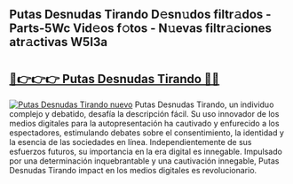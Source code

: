 ## Putas Desnudas Tirando D𝚎sn𝚞dos filtr𝚊dos - Parts-5Wc Vid𝚎os f𝚘tos - N𝚞evas filtr𝚊ciones atr𝚊ctivas W5I3a

# <h2><a href="http://mb7cj5g.tromn.icu/?c=Putas+Desnudas+Tirando">🔗👉👉👉 Putas Desnudas Tirando 🔗🔗</a></h2>

[![Putas Desnudas Tirando nuevo](https://i.imgur.com/pEAQMta.gif)](http://mb7cj5g.tromn.icu/?c=Putas+Desnudas+Tirando)
Putas Desnudas Tirando, un individuo complejo y debatido, desafía la descripción fácil. Su uso innovador de los medios digitales para la autopresentación ha cautivado y enfurecido a los espectadores, estimulando debates sobre el consentimiento, la identidad y la esencia de las sociedades en línea. Independientemente de sus esfuerzos futuros, su importancia en la era digital es innegable. Impulsado por una determinación inquebrantable y una cautivación innegable, Putas Desnudas Tirando impact en los medios digitales es revolucionario.
